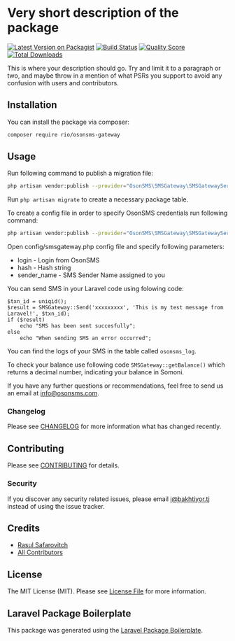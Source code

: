 # Very short description of the package

[![Latest Version on Packagist](https://img.shields.io/packagist/v/osonsms/smsgateway.svg?style=flat-square)](https://packagist.org/packages/rio/osonsms-gateway)
[![Build Status](https://img.shields.io/travis/rio/osonsms-gateway/master.svg?style=flat-square)](https://travis-ci.org/rio/osonsms-gateway)
[![Quality Score](https://img.shields.io/scrutinizer/g/rio/osonsms-gateway.svg?style=flat-square)](https://scrutinizer-ci.com/g/rio/osonsms-gateway)
[![Total Downloads](https://img.shields.io/packagist/dt/rio/osonsms-gateway.svg?style=flat-square)](https://packagist.org/packages/rio/osonsms-gateway)

This is where your description should go. Try and limit it to a paragraph or two, and maybe throw in a mention of what PSRs you support to avoid any confusion with users and contributors.

## Installation

You can install the package via composer:

```bash
composer require rio/osonsms-gateway
```
## Usage

Run following command to publish a migration file:
```bash
php artisan vendor:publish --provider="OsonSMS\SMSGateway\SMSGatewayServiceProvider" --tag="migrations"
```
Run ```php artisan migrate``` to create a necessary package table.
 
To create a config file in order to specify OsonSMS credentials run following command:
```bash
php artisan vendor:publish --provider="OsonSMS\SMSGateway\SMSGatewayServiceProvider" --tag="config"
```
Open config/smsgateway.php config file and specify following parameters:
* login - Login from OsonSMS
* hash  - Hash string 
* sender_name - SMS Sender Name assigned to you

You can send SMS in your Laravel code using folowing code:
```
$txn_id = uniqid();
$result = SMSGateway::Send('xxxxxxxxx', 'This is my test message from Laravel!', $txn_id);
if ($result)
    echo "SMS has been sent succesfully";
else
    echo "When sending SMS an error occurred";
``` 

You can find the logs of your SMS in the table called ```osonsms_log```.

To check your balance use following code ```SMSGateway::getBalance()``` which returns a decimal number, indicating your balance in Somoni.

If you have any further questions or recommendations, feel free to send us an email at info@osonsms.com. 

### Changelog

Please see [CHANGELOG](CHANGELOG.md) for more information what has changed recently.

## Contributing

Please see [CONTRIBUTING](CONTRIBUTING.md) for details.

### Security

If you discover any security related issues, please email i@bakhtiyor.tj instead of using the issue tracker.

## Credits

- [Rasul Safarovitch](https://github.com/safarovitch)
- [All Contributors](../../contributors)

## License

The MIT License (MIT). Please see [License File](LICENSE.md) for more information.

## Laravel Package Boilerplate

This package was generated using the [Laravel Package Boilerplate](https://laravelpackageboilerplate.com).